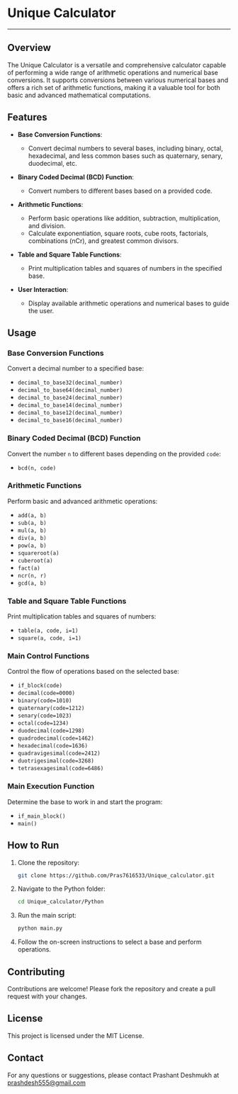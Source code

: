

# Unique Calculator
---
## Overview

The Unique Calculator is a versatile and comprehensive calculator capable of performing a wide range of arithmetic operations and numerical base conversions. It supports conversions between various numerical bases and offers a rich set of arithmetic functions, making it a valuable tool for both basic and advanced mathematical computations.

## Features

- **Base Conversion Functions**:
  - Convert decimal numbers to several bases, including binary, octal, hexadecimal, and less common bases such as quaternary, senary, duodecimal, etc.

- **Binary Coded Decimal (BCD) Function**:
  - Convert numbers to different bases based on a provided code.

- **Arithmetic Functions**:
  - Perform basic operations like addition, subtraction, multiplication, and division.
  - Calculate exponentiation, square roots, cube roots, factorials, combinations (nCr), and greatest common divisors.

- **Table and Square Table Functions**:
  - Print multiplication tables and squares of numbers in the specified base.

- **User Interaction**:
  - Display available arithmetic operations and numerical bases to guide the user.

## Usage

### Base Conversion Functions

Convert a decimal number to a specified base:
- `decimal_to_base32(decimal_number)`
- `decimal_to_base64(decimal_number)`
- `decimal_to_base24(decimal_number)`
- `decimal_to_base14(decimal_number)`
- `decimal_to_base12(decimal_number)`
- `decimal_to_base16(decimal_number)`

### Binary Coded Decimal (BCD) Function

Convert the number `n` to different bases depending on the provided `code`:
- `bcd(n, code)`

### Arithmetic Functions

Perform basic and advanced arithmetic operations:
- `add(a, b)`
- `sub(a, b)`
- `mul(a, b)`
- `div(a, b)`
- `pow(a, b)`
- `squareroot(a)`
- `cuberoot(a)`
- `fact(a)`
- `ncr(n, r)`
- `gcd(a, b)`

### Table and Square Table Functions

Print multiplication tables and squares of numbers:
- `table(a, code, i=1)`
- `square(a, code, i=1)`

### Main Control Functions

Control the flow of operations based on the selected base:
- `if_block(code)`
- `decimal(code=0000)`
- `binary(code=1010)`
- `quaternary(code=1212)`
- `senary(code=1023)`
- `octal(code=1234)`
- `duodecimal(code=1298)`
- `quadrodecimal(code=1462)`
- `hexadecimal(code=1636)`
- `quadravigesimal(code=2412)`
- `duotrigesimal(code=3268)`
- `tetrasexagesimal(code=6486)`

### Main Execution Function

Determine the base to work in and start the program:
- `if_main_block()`
- `main()`

## How to Run

1. Clone the repository:
   ```bash
   git clone https://github.com/Pras7616533/Unique_calculator.git
   ```

2. Navigate to the Python folder:
   ```bash
   cd Unique_calculator/Python
   ```

3. Run the main script:
   ```bash
   python main.py
   ```

4. Follow the on-screen instructions to select a base and perform operations.

## Contributing

Contributions are welcome! Please fork the repository and create a pull request with your changes.

## License

This project is licensed under the MIT License.

## Contact

For any questions or suggestions, please contact Prashant Deshmukh at prashdesh555@gmail.com 
